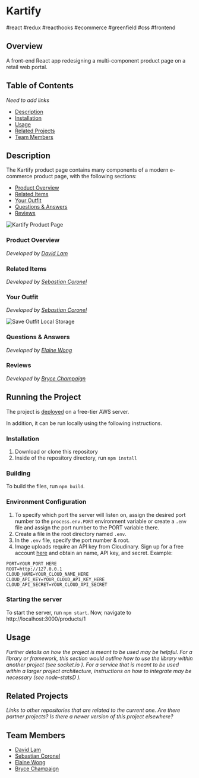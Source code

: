 # Kartify
#react #redux #reacthooks #ecommerce #greenfield #css #frontend
## Overview
A front-end React app redesigning a multi-component product page on a retail web portal.
## Table of Contents
_Need to add links_
* [Description](#description)
* [Installation](#running-the-project)
* [Usage](#usage)
* [Related Projects](#related-projects)
* [Team Members](#team-members)

## Description
The Kartify product page contains many components of a modern e-commerce product page, with the following sections:
* [Product Overview](#product-overview)
* [Related Items](#related-items)
* [Your Outfit](#your-outfits)
* [Questions & Answers](#questions-and-answers)
* [Reviews](#reviews)

![Kartify Product Page](https://user-images.githubusercontent.com/26628913/71313556-2a029b00-2432-11ea-8370-28f713f946b5.gif)

### Product Overview
_Developed by [David Lam](https://github.com/davidlam296)_



### Related Items
_Developed by [Sebastian Coronel](https://github.com/scoronelhamilton)_



### Your Outfit
_Developed by [Sebastian Coronel](https://github.com/scoronelhamilton)_

![Save Outfit Local Storage](https://user-images.githubusercontent.com/55328949/71314017-4fdf6e00-2439-11ea-82dc-1c1a7abe6066.gif)

### Questions & Answers
_Developed by [Elaine Wong](https://github.com/lainermeister)_



### Reviews
_Developed by [Bryce Champaign](https://github.com/brycechampaign)_



## Running the Project
The project is [deployed](http://ec2-18-223-99-176.us-east-2.compute.amazonaws.com/products/1) on a free-tier AWS server.

In addition, it can be run locally using the following instructions.

### Installation
1. Download or clone this repository
2. Inside of the repository directory, run `npm install`
### Building
To build the files, run `npm build`.
### Environment Configuration
1. To specify which port the server will listen on, assign the desired port number to the `process.env.PORT` environment variable or create a `.env` file and assign the port number to the PORT variable there.
2. Create a file in the root directory named `.env`.
3. In the `.env` file, specify the port number & root.
4. Image uploads require an API key from Cloudinary. Sign up for a free account [here](https://cloudinary.com/) and obtain an name, API key, and secret.
Example:
```.env
PORT=YOUR_PORT_HERE
ROOT=http://127.0.0.1
CLOUD_NAME=YOUR_CLOUD_NAME_HERE
CLOUD_API_KEY=YOUR_CLOUD_API_KEY_HERE
CLOUD_API_SECRET=YOUR_CLOUD_API_SECRET
```
### Starting the server
To start the server, run `npm start`. Now, navigate to http://localhost:3000/products/1

## Usage
_Further details on how the project is meant to be used may be helpful. For a library or framework, this section would outline how to use the library within another project (see socket.io  ). For a service that is meant to be used within a larger project architecture, instructions on how to integrate may be necessary (see node-statsD  )._

## Related Projects
_Links to other repositories that are related to the current one. Are there partner projects? Is there a newer version of this project elsewhere?_

## Team Members 
* [David Lam](https://github.com/davidlam296)
* [Sebastian Coronel](https://github.com/scoronelhamilton) 
* [Elaine Wong](https://github.com/lainermeister) 
* [Bryce Champaign](https://github.com/brycechampaign) 



